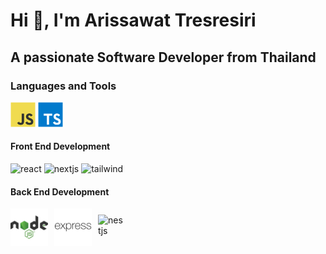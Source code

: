 # Hi 👋, I'm Arissawat Tresresiri
## A passionate Software Developer from Thailand

### Languages and Tools
<p> <img src="https://raw.githubusercontent.com/devicons/devicon/master/icons/javascript/javascript-original.svg" alt="javascript" width="40" height="40"/>  <img src="https://raw.githubusercontent.com/devicons/devicon/master/icons/typescript/typescript-original.svg" alt="typescript" width="40" height="40"/>  
</p>
<h4>Front End Development</h4>
<p> <img src="https://camo.githubusercontent.com/cb2c74064ceb23cbcc8926d700351df1cedffe635b80a58362ddb201237a9ba2/68747470733a2f2f63646e2e61757468302e636f6d2f626c6f672f72656163742d6a732f72656163742e706e67" alt="react" width="40" height="40"/>    <img src="https://www.svgrepo.com/show/354113/nextjs-icon.svg" alt="nextjs" width="40" height="40"/>   <img src="https://www.vectorlogo.zone/logos/tailwindcss/tailwindcss-icon.svg" alt="tailwind" width="40" height="40"/> </p>
<h4>Back End Development</h4>
<p style="display: flex; align-items: center; justify-content: flex-start; gap: 10px;">
  <img src="https://raw.githubusercontent.com/devicons/devicon/master/icons/nodejs/nodejs-original-wordmark.svg" alt="nodejs" width="60" height="60"/>
  <img src="https://raw.githubusercontent.com/devicons/devicon/master/icons/express/express-original-wordmark.svg" alt="express" width="60" height="60"/>
  <img src="https://upload.wikimedia.org/wikipedia/commons/a/a8/NestJS.svg" alt="nestjs" width="40" height="40"/>
</p>

